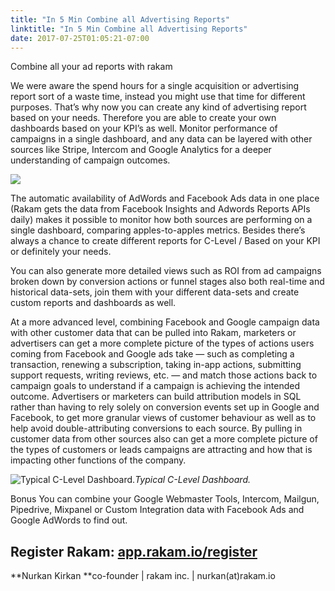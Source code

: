 ```yaml
---
title: "In 5 Min Combine all Advertising Reports"
linktitle: "In 5 Min Combine all Advertising Reports"
date: 2017-07-25T01:05:21-07:00
---
```


Combine all your ad reports with rakam

We were aware the spend hours for a single acquisition or advertising report sort of a waste time, instead you might use that time for different purposes. That’s why now you can create any kind of advertising report based on your needs. Therefore you are able to create your own dashboards based on your KPI’s as well. Monitor performance of campaigns in a single dashboard, and any data can be layered with other sources like Stripe, Intercom and Google Analytics for a deeper understanding of campaign outcomes.

![](https://cdn-images-1.medium.com/max/2000/1*YPY41C75Oka1PqdiIpeItw.png)

The automatic availability of AdWords and Facebook Ads data in one place (Rakam gets the data from Facebook Insights and Adwords Reports APIs daily) makes it possible to monitor how both sources are performing on a single dashboard, comparing apples-to-apples metrics. Besides there’s always a chance to create different reports for C-Level / Based on your KPI or definitely your needs.

You can also generate more detailed views such as ROI from ad campaigns broken down by conversion actions or funnel stages also both real-time and historical data-sets, join them with your different data-sets and create custom reports and dashboards as well.

At a more advanced level, combining Facebook and Google campaign data with other customer data that can be pulled into Rakam, marketers or advertisers can get a more complete picture of the types of actions users coming from Facebook and Google ads take — such as completing a transaction, renewing a subscription, taking in-app actions, submitting support requests, writing reviews, etc. — and match those actions back to campaign goals to understand if a campaign is achieving the intended outcome. Advertisers or marketers can build attribution models in SQL rather than having to rely solely on conversion events set up in Google and Facebook, to get more granular views of customer behaviour as well as to help avoid double-attributing conversions to each source. By pulling in customer data from other sources also can get a more complete picture of the types of customers or leads campaigns are attracting and how that is impacting other functions of the company.

![Typical C-Level Dashboard.](https://cdn-images-1.medium.com/max/2876/1*F2eoPAGpBZDtMu8s2fUqrA.png)*Typical C-Level Dashboard.*

Bonus You can combine your Google Webmaster Tools, Intercom, Mailgun, Pipedrive, Mixpanel or Custom Integration data with Facebook Ads and Google AdWords to find out.

## **Register Rakam: [app.rakam.io/register](http://app.rakam.io/register)**

**Nurkan Kirkan
**co-founder | rakam inc. | nurkan(at)rakam.io
